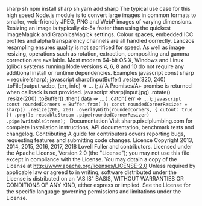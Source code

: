 sharp sh npm install sharp sh yarn add sharp The typical use case for this high speed Node.js module is to convert large images in common formats to smaller, web-friendly JPEG, PNG and WebP images of varying dimensions. Resizing an image is typically 4x-5x faster than using the quickest ImageMagick and GraphicsMagick settings. Colour spaces, embedded ICC profiles and alpha transparency channels are all handled correctly. Lanczos resampling ensures quality is not sacrificed for speed. As well as image resizing, operations such as rotation, extraction, compositing and gamma correction are available. Most modern 64-bit OS X, Windows and Linux (glibc) systems running Node versions 4, 6, 8 and 10 do not require any additional install or runtime dependencies. Examples javascript const sharp = require(sharp); javascript sharp(inputBuffer) .resize(320, 240) .toFile(output.webp, (err, info) => ... ); // A Promises/A+ promise is returned when callback is not provided. javascript sharp(input.jpg) .rotate() .resize(200) .toBuffer() .then( data => ... ) .catch( err => ... ); ```javascript const roundedCorners = Buffer.from( ); const roundedCornerResizer = sharp() .resize(200, 200) .overlayWith(roundedCorners, { cutout: true }) .png(); readableStream .pipe(roundedCornerResizer) .pipe(writableStream); ``` Documentation Visit sharp.pixelplumbing.com for complete installation instructions, API documentation, benchmark tests and changelog. Contributing A guide for contributors covers reporting bugs, requesting features and submitting code changes. Licence Copyright 2013, 2014, 2015, 2016, 2017, 2018 Lovell Fuller and contributors. Licensed under the Apache License, Version 2.0 (the "License"); you may not use this file except in compliance with the License. You may obtain a copy of the License at http://www.apache.org/licenses/LICENSE-2.0 Unless required by applicable law or agreed to in writing, software distributed under the License is distributed on an "AS IS" BASIS, WITHOUT WARRANTIES OR CONDITIONS OF ANY KIND, either express or implied. See the License for the specific language governing permissions and limitations under the License.